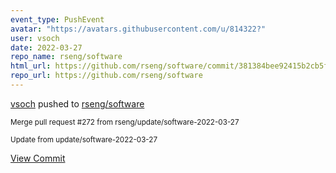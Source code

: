 ```yaml
---
event_type: PushEvent
avatar: "https://avatars.githubusercontent.com/u/814322?"
user: vsoch
date: 2022-03-27
repo_name: rseng/software
html_url: https://github.com/rseng/software/commit/381384bee92415b2cb5fa7e00f174b7584bc8865
repo_url: https://github.com/rseng/software
---
```


<a href='https://github.com/vsoch' target='_blank'>vsoch</a> pushed to <a href='https://github.com/rseng/software' target='_blank'>rseng/software</a>

<small>Merge pull request #272 from rseng/update/software-2022-03-27

Update from update/software-2022-03-27</small>

<a href='https://github.com/rseng/software/commit/381384bee92415b2cb5fa7e00f174b7584bc8865' target='_blank'>View Commit</a>